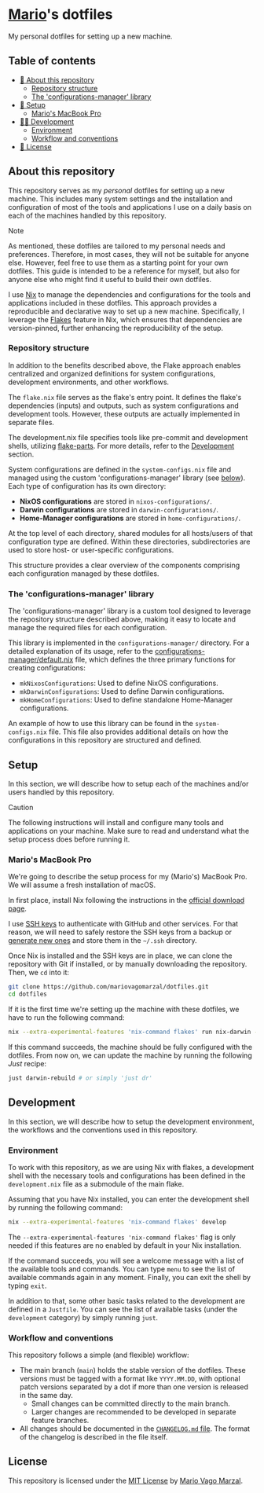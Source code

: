 # [Mario][mario]'s dotfiles

My personal dotfiles for setting up a new machine.

## Table of contents

- [📖 About this repository](#about-this-repository)
  - [Repository structure](#repository-structure)
  - [The 'configurations-manager' library](#the-configurations-manager-library)
- [🚀 Setup](#setup)
  - [Mario's MacBook Pro](#marios-macbook-pro)
- [👨‍💻 Development](#development)
  - [Environment](#environment)
  - [Workflow and conventions](#workflow-and-conventions)
- [📝 License](#license)

## About this repository

This repository serves as my _personal_ dotfiles for setting up a new machine.
This includes many system settings and the installation and configuration of
most of the tools and applications I use on a daily basis on each of the
machines handled by this repository.

> [!NOTE]
> As mentioned, these dotfiles are tailored to my personal needs and
> preferences. Therefore, in most cases, they will not be suitable for anyone
> else. However, feel free to use them as a starting point for your own
> dotfiles. This guide is intended to be a reference for myself, but also for
> anyone else who might find it useful to build their own dotfiles.

I use [Nix][nix] to manage the dependencies and configurations for the tools and
applications included in these dotfiles. This approach provides a reproducible
and declarative way to set up a new machine. Specifically, I leverage the
[Flakes][nix-flakes] feature in Nix, which ensures that dependencies are
version-pinned, further enhancing the reproducibility of the setup.

### Repository structure

In addition to the benefits described above, the Flake approach enables
centralized and organized definitions for system configurations, development
environments, and other workflows.

The `flake.nix` file serves as the flake's entry point. It defines the flake's
dependencies (inputs) and outputs, such as system configurations and development
tools. However, these outputs are actually implemented in separate files.

The development.nix file specifies tools like pre-commit and development shells,
utilizing [flake-parts][flake-parts]. For more details, refer to the
[Development](#development) section.

System configurations are defined in the `system-configs.nix` file and managed
using the custom 'configurations-manager' library (see
[below](#the-configurations-manager-library)). Each type of configuration has
its own directory:

- __NixOS configurations__ are stored in `nixos-configurations/`.
- __Darwin configurations__ are stored in `darwin-configurations/`.
- __Home-Manager configurations__ are stored in `home-configurations/`.

At the top level of each directory, shared modules for all hosts/users of that
configuration type are defined. Within these directories, subdirectories are
used to store host- or user-specific configurations.

This structure provides a clear overview of the components comprising each
configuration managed by these dotfiles.

### The 'configurations-manager' library

The 'configurations-manager' library is a custom tool designed to leverage the
repository structure described above, making it easy to locate and manage the
required files for each configuration.

This library is implemented in the `configurations-manager/` directory. For a
detailed explanation of its usage, refer to the
[configurations-manager/default.nix][cm-library] file, which defines the three
primary functions for creating configurations:

- `mkNixosConfigurations`: Used to define NixOS configurations.
- `mkDarwinConfigurations`: Used to define Darwin configurations.
- `mkHomeConfigurations`: Used to define standalone Home-Manager configurations.

An example of how to use this library can be found in the `system-configs.nix`
file. This file also provides additional details on how the configurations in
this repository are structured and defined.

## Setup

In this section, we will describe how to setup each of the machines and/or users
handled by this repository.

> [!CAUTION]
> The following instructions will install and configure many tools and
> applications on your machine. Make sure to read and understand what the setup
> process does before running it.

### Mario's MacBook Pro

We're going to describe the setup process for my (Mario's) MacBook Pro. We will
assume a fresh installation of macOS.

In first place, install Nix following the instructions in the [official download
page][download-nix].

I use [SSH keys][ssh-keys] to authenticate with GitHub and other services. For
that reason, we will need to safely restore the SSH keys from a backup or
[generate new ones][generate-ssh-keys] and store them in the `~/.ssh` directory.

Once Nix is installed and the SSH keys are in place, we can clone the repository
with Git if installed, or by manually downloading the repository. Then, we `cd`
into it:

```sh
git clone https://github.com/mariovagomarzal/dotfiles.git
cd dotfiles
```

If it is the first time we're setting up the machine with these dotfiles, we
have to run the following command:

```sh
nix --extra-experimental-features 'nix-command flakes' run nix-darwin -- switch --flake '.#Marios-MacBook-Pro'
```

If this command succeeds, the machine should be fully configured with the
dotfiles. From now on, we can update the machine by running the following
_Just_ recipe:

```sh
just darwin-rebuild # or simply 'just dr'
```

## Development

In this section, we will describe how to setup the development environment, the
workflows and the conventions used in this repository.

### Environment

To work with this repository, as we are using Nix with flakes, a development
shell with the necessary tools and configurations has been defined in the
`development.nix` file as a submodule of the main flake.

Assuming that you have Nix installed, you can enter the development shell by
running the following command:

```sh
nix --extra-experimental-features 'nix-command flakes' develop
```

The `--extra-experimental-features 'nix-command flakes'` flag is only needed if
this features are no enabled by default in your Nix installation.

If the command succeeds, you will see a welcome message with a list of the
available tools and commands. You can type `menu` to see the list of available
commands again in any moment. Finally, you can exit the shell by typing `exit`.

In addition to that, some other basic tasks related to the development are
defined in a `Justfile`. You can see the list of available tasks (under the
`development` category) by simply running `just`.

### Workflow and conventions

This repository follows a simple (and flexible) workflow:

- The main branch (`main`) holds the stable version of the dotfiles. These
  versions must be tagged with a format like `YYYY.MM.DD`, with optional patch
  versions separated by a dot if more than one version is released in the same
  day.
  - Small changes can be committed directly to the main branch.
  - Larger changes are recommended to be developed in separate feature branches.
- All changes should be documented in the [`CHANGELOG.md` file](/CHANGELOG.md).
  The format of the changelog is described in the file itself.

## License

This repository is licensed under the [MIT License](/LICENSE) by [Mario Vago
Marzal][mario].

<!-- External links -->
[mario]: https://github.com/mariovagomarzal
[nix]: https://nixos.org/
[nix-flakes]: https://nixos.wiki/wiki/Flakes
[flake-parts]: https://github.com/hercules-ci/flake-parts
[cm-library]: /configurations-manager/default.nix
[download-nix]: https://nixos.org/download/
[ssh-keys]:
  https://docs.github.com/en/authentication/connecting-to-github-with-ssh/about-ssh
[generate-ssh-keys]:
  https://docs.github.com/en/authentication/connecting-to-github-with-ssh/generating-a-new-ssh-key-and-adding-it-to-the-ssh-agent
